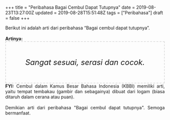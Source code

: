+++
title = "Peribahasa Bagai Cembul Dapat Tutupnya"
date = 2019-08-23T13:27:00Z
updated = 2019-08-28T15:51:48Z
tags = ["Peribahasa"]
draft = false
+++

<div dir="ltr" style="text-align: left;" trbidi="on"><div style="text-align: justify;">Berikut ini adalah arti dari peribahasa “Bagai cembul dapat tutupnya”.</div><br /><div style="text-align: justify;"><b>Artinya:</b></div><div style="border: 2px dashed #ddd; font-size: 24px; height: auto; margin: 0 auto; padding: 50px; text-align: center; width: auto;"><i>Sangat sesuai, serasi dan cocok.</i></div><div style="text-align: justify;"><b>FYI:</b> Cembul dalam Kamus Besar Bahasa Indonesia (KBBI) memiliki arti, yaitu tempat tembakau (gambir dan sebagainya) dibuat dari logam (biasa ditaruh dalam cerana atau puan).<br /><br /></div><div style="text-align: justify;">Demikian arti dari peribahasa "Bagai cembul dapat tutupnya". Semoga bermanfaat.</div></div>
